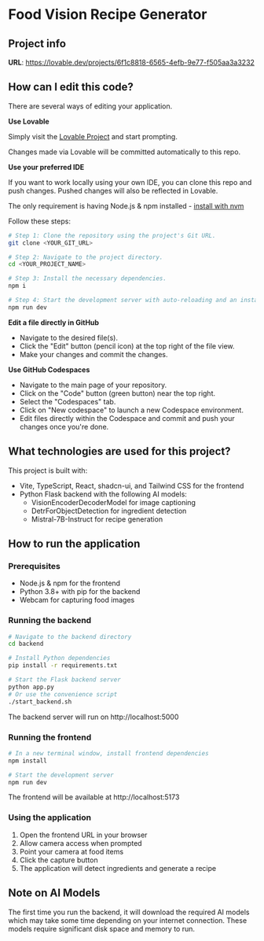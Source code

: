 # Food Vision Recipe Generator

## Project info

**URL**: https://lovable.dev/projects/6f1c8818-6565-4efb-9e77-f505aa3a3232

## How can I edit this code?

There are several ways of editing your application.

**Use Lovable**

Simply visit the [Lovable Project](https://lovable.dev/projects/6f1c8818-6565-4efb-9e77-f505aa3a3232) and start prompting.

Changes made via Lovable will be committed automatically to this repo.

**Use your preferred IDE**

If you want to work locally using your own IDE, you can clone this repo and push changes. Pushed changes will also be reflected in Lovable.

The only requirement is having Node.js & npm installed - [install with nvm](https://github.com/nvm-sh/nvm#installing-and-updating)

Follow these steps:

```sh
# Step 1: Clone the repository using the project's Git URL.
git clone <YOUR_GIT_URL>

# Step 2: Navigate to the project directory.
cd <YOUR_PROJECT_NAME>

# Step 3: Install the necessary dependencies.
npm i

# Step 4: Start the development server with auto-reloading and an instant preview.
npm run dev
```

**Edit a file directly in GitHub**

- Navigate to the desired file(s).
- Click the "Edit" button (pencil icon) at the top right of the file view.
- Make your changes and commit the changes.

**Use GitHub Codespaces**

- Navigate to the main page of your repository.
- Click on the "Code" button (green button) near the top right.
- Select the "Codespaces" tab.
- Click on "New codespace" to launch a new Codespace environment.
- Edit files directly within the Codespace and commit and push your changes once you're done.

## What technologies are used for this project?

This project is built with:

- Vite, TypeScript, React, shadcn-ui, and Tailwind CSS for the frontend
- Python Flask backend with the following AI models:
  - VisionEncoderDecoderModel for image captioning
  - DetrForObjectDetection for ingredient detection
  - Mistral-7B-Instruct for recipe generation

## How to run the application

### Prerequisites

- Node.js & npm for the frontend
- Python 3.8+ with pip for the backend
- Webcam for capturing food images

### Running the backend

```sh
# Navigate to the backend directory
cd backend

# Install Python dependencies
pip install -r requirements.txt

# Start the Flask backend server
python app.py
# Or use the convenience script
./start_backend.sh
```

The backend server will run on http://localhost:5000

### Running the frontend

```sh
# In a new terminal window, install frontend dependencies
npm install

# Start the development server
npm run dev
```

The frontend will be available at http://localhost:5173

### Using the application

1. Open the frontend URL in your browser
2. Allow camera access when prompted
3. Point your camera at food items
4. Click the capture button
5. The application will detect ingredients and generate a recipe

## Note on AI Models

The first time you run the backend, it will download the required AI models which may take some time depending on your internet connection. These models require significant disk space and memory to run.
